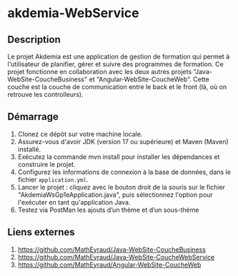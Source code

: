 # akdemia-WebService

## Description
Le projet Akdemia est une application de gestion de formation qui permet à l'utilisateur de planifier, gérer et suivre des programmes de formation.
Ce projet fonctionne en collaboration avec les deux autres projets "Java-WebSite-CoucheBusiness" et "Angular-WebSite-CoucheWeb".
Cette couche est la couche de communication entre le back et le front (là, où on retrouve les controlleurs).

## Démarrage
1. Clonez ce dépôt sur votre machine locale. 
2. Assurez-vous d'avoir JDK (version 17 ou supérieure) et Maven (Maven) installé.
3. Exécutez la commande mvn install pour installer les dépendances et construire le projet. 
4. Configurez les informations de connexion à la base de données, dans le fichier `application.yml`.
5. Lancer le projet : cliquez avec le bouton droit de la souris sur le fichier "AkdemiaWsGp1eApplication.java", puis sélectionnez l'option pour l'exécuter en tant qu'application Java.
6. Testez via PostMan les ajouts d’un thème et d’un sous-thème

## Liens externes
1. https://github.com/MathEyraud/Java-WebSite-CoucheBusiness
2. https://github.com/MathEyraud/Java-WebSite-CoucheWebService
3. https://github.com/MathEyraud/Angular-WebSite-CoucheWeb
